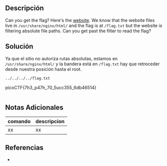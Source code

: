 ## Descripción
Can you get the flag? Here's the [website](http://saturn.picoctf.net:52278/). We know that the website files live in `/usr/share/nginx/html/` and the flag is at `/flag.txt` but the website is filtering absolute file paths. Can you get past the filter to read the flag?

## Solución
Ya que el sitio no autoriza rutas absolutas, estamos en `/usr/share/nginx/html/` y la bandera está en `/flag.txt` hay que retroceder desde nuestra posición hasta el root.

`../../../../flag.txt`

picoCTF{7h3_p47h_70_5ucc355_6db46514}

```bash
```

## Notas Adicionales
|comando|descripcion|
|---|---|
|xx|xx|

## Referencias
- []()
